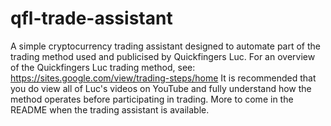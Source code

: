 # qfl-trade-assistant
A simple cryptocurrency trading assistant designed to automate part of the trading method used and publicised by Quickfingers Luc.
For an overview of the Quickfingers Luc trading method, see:
https://sites.google.com/view/trading-steps/home
It is recommended that you do view all of Luc's videos on YouTube and fully understand how the method operates before participating in trading.
More to come in the README when the trading assistant is available.
